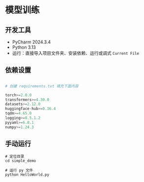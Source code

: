 # 模型训练

## 开发工具
- PyCharm 2024.3.4
- Python 3.13
- 运行：直接导入项目文件夹、安装依赖、运行或调式 `Current File`

## 依赖设置
```python

# 创建 requirements.txt 填充下面内容

torch>=2.0.0
transformers>=4.30.0
datasets>=2.12.0
huggingface-hub>=0.16.4
tqdm>=4.65.0
logging>=0.5.1.2
pyyaml>=6.0.1
numpy>=1.24.3

```

## 手动运行
```shell
# 定位目录
cd simple_demo

# 运行 py 文件
python HelloWorld.py
```